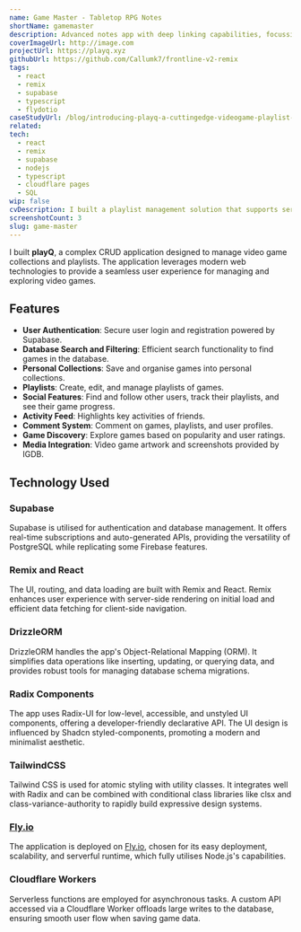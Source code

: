 ```yaml
---
name: Game Master - Tabletop RPG Notes
shortName: gamemaster
description: Advanced notes app with deep linking capabilities, focussing on Tabletop RPG players.
coverImageUrl: http://image.com
projectUrl: https://playq.xyz
githubUrl: https://github.com/Callumk7/frontline-v2-remix
tags:
  - react
  - remix
  - supabase
  - typescript
  - flydotio
caseStudyUrl: /blog/introducing-playq-a-cuttingedge-videogame-playlist-manager
related: 
tech:
  - react
  - remix
  - supabase
  - nodejs
  - typescript
  - cloudflare pages
  - SQL
wip: false
cvDescription: I built a playlist management solution that supports server side rendering (SSR), user authentication, aggregated scores and ratings, and a user activity feed. The app uses React and Remix as the full stack framework, with some additional asyncronous tasks offloaded to a cloudflare application.
screenshotCount: 3
slug: game-master
---
```

I built **playQ**, a complex CRUD application designed to manage video game collections and playlists. The application leverages modern web technologies to provide a seamless user experience for managing and exploring video games.

## Features

- **User Authentication**: Secure user login and registration powered by Supabase.
- **Database Search and Filtering**: Efficient search functionality to find games in the database.
- **Personal Collections**: Save and organise games into personal collections.
- **Playlists**: Create, edit, and manage playlists of games.
- **Social Features**: Find and follow other users, track their playlists, and see their game progress.
- **Activity Feed**: Highlights key activities of friends.
- **Comment System**: Comment on games, playlists, and user profiles.
- **Game Discovery**: Explore games based on popularity and user ratings.
- **Media Integration**: Video game artwork and screenshots provided by IGDB.

## Technology Used

### Supabase
Supabase is utilised for authentication and database management. It offers real-time subscriptions and auto-generated APIs, providing the versatility of PostgreSQL while replicating some Firebase features.

### Remix and React
The UI, routing, and data loading are built with Remix and React. Remix enhances user experience with server-side rendering on initial load and efficient data fetching for client-side navigation.

### DrizzleORM
DrizzleORM handles the app's Object-Relational Mapping (ORM). It simplifies data operations like inserting, updating, or querying data, and provides robust tools for managing database schema migrations.

### Radix Components
The app uses Radix-UI for low-level, accessible, and unstyled UI components, offering a developer-friendly declarative API. The UI design is influenced by Shadcn styled-components, promoting a modern and minimalist aesthetic.

### TailwindCSS
Tailwind CSS is used for atomic styling with utility classes. It integrates well with Radix and can be combined with conditional class libraries like clsx and class-variance-authority to rapidly build expressive design systems.

### [Fly.io](http://Fly.io)
The application is deployed on [Fly.io](http://Fly.io), chosen for its easy deployment, scalability, and serverful runtime, which fully utilises Node.js's capabilities.

### Cloudflare Workers
Serverless functions are employed for asynchronous tasks. A custom API accessed via a Cloudflare Worker offloads large writes to the database, ensuring smooth user flow when saving game data.


